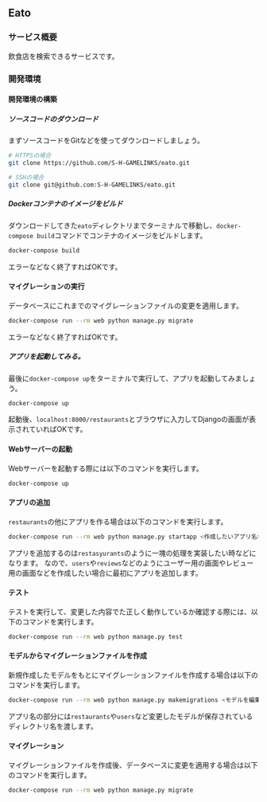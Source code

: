 ## Eato
### サービス概要

飲食店を検索できるサービスです。

### 開発環境
#### 開発環境の構築
##### ソースコードのダウンロード

まずソースコードをGitなどを使ってダウンロードしましょう。

```bash
# HTTPSの場合
git clone https://github.com/S-H-GAMELINKS/eato.git

# SSHの場合
git clone git@github.com:S-H-GAMELINKS/eato.git

```

##### Dockerコンテナのイメージをビルド

ダウンロードしてきた`eato`ディレクトリまでターミナルで移動し、`docker-compose build`コマンドでコンテナのイメージをビルドします。

```bash
docker-compose build
```

エラーなどなく終了すればOKです。

#### マイグレーションの実行

データベースにこれまでのマイグレーションファイルの変更を適用します。

```bash
docker-compose run --rm web python manage.py migrate
```

エラーなどなく終了すればOKです。

##### アプリを起動してみる。

最後に`docker-compose up`をターミナルで実行して、アプリを起動してみましょう。

```bash
docker-compose up
```

起動後、`localhost:8000/restaurants`とブラウザに入力してDjangoの画面が表示されていればOKです。

#### Webサーバーの起動

Webサーバーを起動する際には以下のコマンドを実行します。

```bash
docker-compose up
```

#### アプリの追加

`restaurants`の他にアプリを作る場合は以下のコマンドを実行します。

```bash
docker-compose run --rm web python manage.py startapp <作成したいアプリ名>
```

アプリを追加するのは`restasyurants`のように一塊の処理を実装したい時などになります。
なので、`users`や`reviews`などのようにユーザー用の画面やレビュー用の画面などを作成したい場合に最初にアプリを追加します。

#### テスト

テストを実行して、変更した内容でた正しく動作しているか確認する際には、以下のコマンドを実行します。

```bash
docker-compose run --rm web python manage.py test
```

#### モデルからマイグレーションファイルを作成

新規作成したモデルをもとにマイグレーションファイルを作成する場合は以下のコマンドを実行します。

```bash
docker-compose run --rm web python manage.py makemigrations <モデルを編集したアプリ名>
```

アプリ名の部分には`restaurants`や`users`など変更したモデルが保存されているディレクトリ名を渡します。

#### マイグレーション

マイグレーションファイルを作成後、データベースに変更を適用する場合は以下のコマンドを実行します。

```bash
docker-compose run --rm web python manage.py migrate
```
